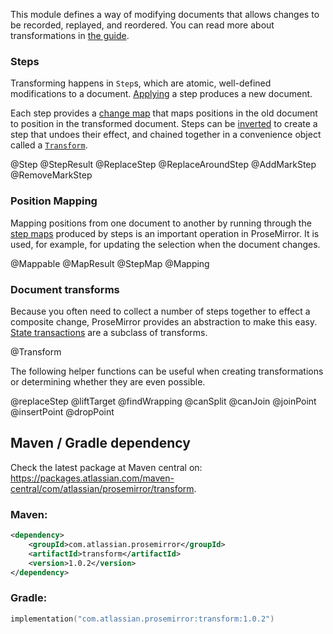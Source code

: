 This module defines a way of modifying documents that allows changes
to be recorded, replayed, and reordered. You can read more about
transformations in [the guide](/docs/guide/#transform).

### Steps

Transforming happens in `Step`s, which are atomic, well-defined
modifications to a document. [Applying](#transform.Step.apply) a step
produces a new document.

Each step provides a [change map](#transform.StepMap) that maps
positions in the old document to position in the transformed document.
Steps can be [inverted](#transform.Step.invert) to create a step that
undoes their effect, and chained together in a convenience object
called a [`Transform`](#transform.Transform).

@Step
@StepResult
@ReplaceStep
@ReplaceAroundStep
@AddMarkStep
@RemoveMarkStep

### Position Mapping

Mapping positions from one document to another by running through the
[step maps](#transform.StepMap) produced by steps is an important
operation in ProseMirror. It is used, for example, for updating the
selection when the document changes.

@Mappable
@MapResult
@StepMap
@Mapping

### Document transforms

Because you often need to collect a number of steps together to effect
a composite change, ProseMirror provides an abstraction to make this
easy. [State transactions](#state.Transaction) are a subclass of
transforms.

@Transform

The following helper functions can be useful when creating
transformations or determining whether they are even possible.

@replaceStep
@liftTarget
@findWrapping
@canSplit
@canJoin
@joinPoint
@insertPoint
@dropPoint

## Maven / Gradle dependency

Check the latest package at Maven central on: https://packages.atlassian.com/maven-central/com/atlassian/prosemirror/transform.

### Maven:
```xml
<dependency>
    <groupId>com.atlassian.prosemirror</groupId>
    <artifactId>transform</artifactId>
    <version>1.0.2</version>
</dependency>
```

### Gradle:
```kotlin
implementation("com.atlassian.prosemirror:transform:1.0.2")
```

